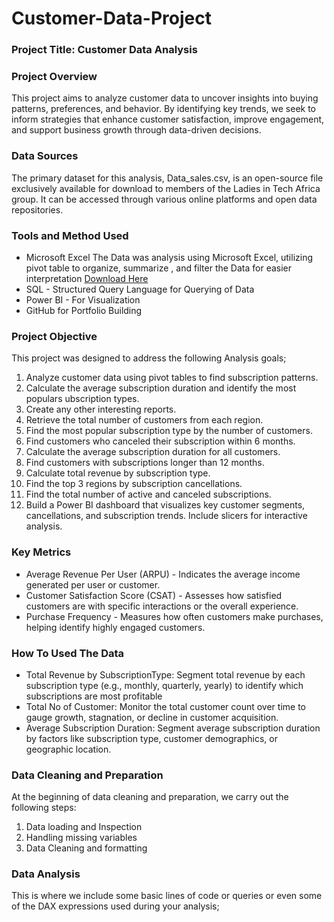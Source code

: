 # Customer-Data-Project
### Project Title: Customer Data Analysis
### Project Overview
This project aims to analyze customer data to uncover insights into buying patterns, preferences, and behavior. By identifying key trends, we seek to inform strategies that enhance customer satisfaction, improve engagement, and support business growth through data-driven decisions.

### Data Sources
The primary dataset for this analysis, Data_sales.csv, is an open-source file exclusively available for download to members of the Ladies in Tech Africa group. It can be accessed through various online platforms and open data repositories.

### Tools and Method Used
- Microsoft Excel  The Data was analysis using Microsoft Excel, utilizing pivot table to organize, summarize , and filter the Data for easier interpretation [Download Here](https://canvas.instructure.com/courses/10186984/files/folder/Capstone%20Project)
- SQL - Structured Query Language for Querying of Data
- Power BI - For Visualization
- GitHub for Portfolio Building

### Project Objective
This project was designed to address the following Analysis goals;
1. Analyze customer data using pivot tables to find subscription patterns.
2. Calculate the average subscription duration and identify the most populars ubscription types.
3. Create any other interesting reports.
4. Retrieve the total number of customers from each region.
5. Find the most popular subscription type by the number of customers.
6. Find customers who canceled their subscription within 6 months.
7. Calculate the average subscription duration for all customers.
8. Find customers with subscriptions longer than 12 months.
9. Calculate total revenue by subscription type.
10. Find the top 3 regions by subscription cancellations.
11. Find the total number of active and canceled subscriptions.
12. Build a Power BI dashboard that visualizes key customer segments, cancellations, and subscription trends. Include slicers for interactive analysis.

### Key Metrics
- Average Revenue Per User (ARPU) - Indicates the average income generated per user or customer.
- Customer Satisfaction Score (CSAT) - Assesses how satisfied customers are with specific interactions or the overall experience.
- Purchase Frequency - Measures how often customers make purchases, helping identify highly engaged customers.


### How To Used The Data
- Total Revenue by SubscriptionType: Segment total revenue by each subscription type (e.g., monthly, quarterly, yearly) to identify which subscriptions are most profitable
- Total No of Customer: Monitor the total customer count over time to gauge growth, stagnation, or decline in customer acquisition.
- Average Subscription Duration: Segment average subscription duration by factors like subscription type, customer demographics, or geographic location.

### Data Cleaning and Preparation
At the beginning of data cleaning and preparation, we carry out the following steps:
1. Data loading and Inspection
2. Handling missing variables
3. Data Cleaning and formatting


### Data Analysis
This is where we include some basic lines of code or queries or even some of the DAX expressions used during your analysis;

